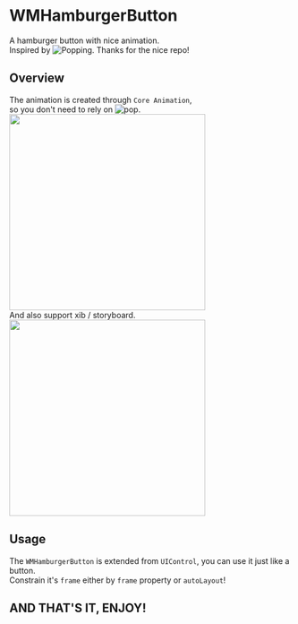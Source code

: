 # WMHamburgerButton
A hamburger button with nice animation.<br>
Inspired by ![Popping](https://github.com/schneiderandre/popping).
Thanks for the nice repo!

## Overview
The animation is created through `Core Animation`, <br>
so you don't need to rely on ![pop](https://github.com/facebook/pop).<br>
<img height="350" src="https://github.com/wangmchn/WMHamburgerButton/blob/master/WMHamburgerButton/ScreenShot/HamburgerButton.gif"/>
<br>
And also support xib / storyboard.<br>
<img height="350" src="https://github.com/wangmchn/WMHamburgerButton/blob/master/WMHamburgerButton/ScreenShot/HamburgerButtonWithStroyboard.gif"/>
<br>
## Usage

The `WMHamburgerButton` is extended from `UIControl`, you can use it just like a button.<br>
Constrain it's `frame` either by `frame` property or `autoLayout`!

## AND THAT'S IT, ENJOY!
